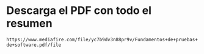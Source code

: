 # Descarga el PDF con todo el resumen

`https://www.mediafire.com/file/yc7b9dv3n88pr9v/Fundamentos+de+pruebas+de+software.pdf/file`
